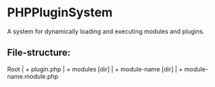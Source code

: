 PHPPluginSystem
===============
A system for dynamically loading and executing modules and plugins.

File-structure:
---------------
Root
    |
    + plugin.php
    |
    + modules [dir]
        |
        + module-name [dir]
        |   + module-name.module.php